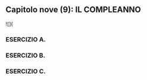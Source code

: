 ## Capitolo nove (9): IL COMPLEANNO



![](

### ESERCIZIO A.


### ESERCIZIO B.


### ESERCIZIO C.
<!--stackedit_data:
eyJoaXN0b3J5IjpbMTM4NDM5MTg1OSw5NzQ5Njc5MiwxMjcxMj
Y3NDk4LDEwNDY3OTM5MzRdfQ==
-->
